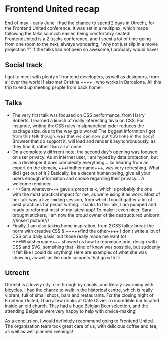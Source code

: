 # Frontend United recap

End of may - early June, I had the chance to spend 2 days in Utrecht, for the Frontend United conference.
It was set in a multiplex, which made following the talks so much easier, being comfortably seated! FrontendUnited is a 2 tracks conference, and I spent a lot of time going from one room to the next, always wondering, "why not just slip in a movie projection ?" If the talks had not been so awesome, I probably would have!

## Social track

I got to meet with plenty of frontend developers, as well as designers, from all over the world! I also met Cristina ++++ , who works in Barcelona. All this trip to end up meeting people from back home!

## Talks

* The very first talk was focused on CSS performance, from Harry Roberts. I learned a bunch of really interesting trivia on CSS. For instance, writing the CSS rules in alphabetical order reduces the package size, due to the way gzip works! The biggest informtion I got from this talk though, was that we can now put CSS links in the body! Browser that do support it, will load and render it asynchronuously, as they find it, rather than all at once.
* On a completely different note, the second day's opening was focused on user privacy. As an internet user, I am hyped by data protection, but as a developer it does complexify everything... So hearing from an expert on the domain, +++findher name+++, was very refreshing. What did I get out of it ? Basically, be a decent human being, give all your users enough information and choice regarding their privacy... A welcome reminder.
* +++Sara whatever+++ gave a _preact_ talk, which is probably the one with the most practical impact for me, as we're using it as work. Most of her talk was a live-coding session, from which I could gather a lot of best practices for preact writing. Thanks to this talk, I am pumped and ready to reformat most of my latest app!
To make it even nicer, Sara brought stickers, I am now the proud owner of the destructured unicorn:
///insert picture///
* Finally, I am also taking home inspiration, from 2 CSS talks: break the norm with creative CSS & +++++find the other++++ I don't write a lot of CSS on a daily basis, but those really made me want to! +++Whatshername+++ showed us how to reproduce print design with CSS and SVG, something that I kind of knew was possible, but suddenly it felt like I could do anything! Here are examples of what she was showing, as well as the code snippets that go with it:

## Utrecht

Utrecht is a lovely city, ran through by canals, and literaly swarming with bicycles. I had the chance to walk in the historical centre, which is really vibrant, full of small shops, bars and restaurants. For the closing night of Frontend United, I had a few drinks at Café Olivier an incredible bar located inside an old church. They had a huge Belgian Beer selection, and the attending Belgians were very happy to help with choice-making!

As a conclusion, I would definitely recommend going to Frontend United. The organisation team took great care of us, with delicious coffee and tea, as well as well planned evenings!
